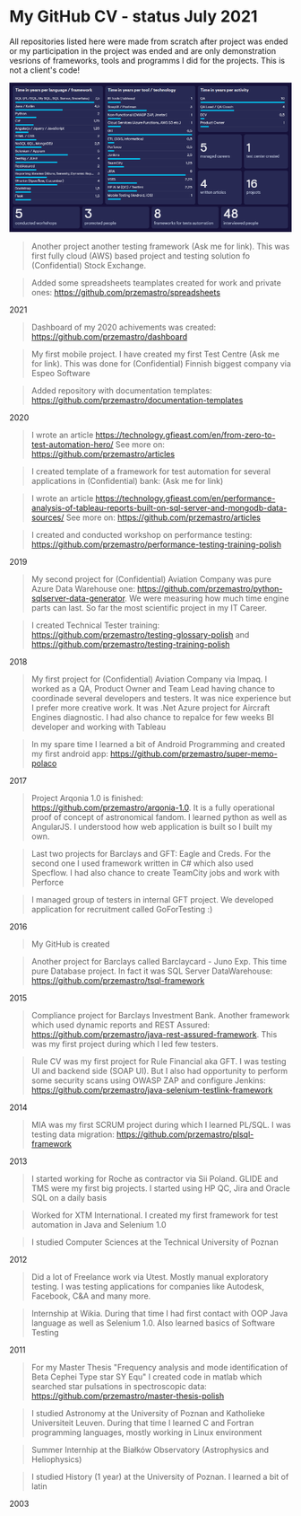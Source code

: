 # My GitHub CV - status July 2021

All repositories listed here were made from scratch after project was ended or my participation in the project was ended and are only demonstration vesrions of frameworks, tools and programms I did for the projects. This is not a client's code! 


![Dashboard](https://github.com/przemastro/CV/blob/master/career_072021.PNG)

> Another project another testing framework (Ask me for link). This was first fully cloud (AWS) based project and testing solution fo (Confidential) Stock Exchange.

> Added some spreadsheets teamplates created for work and private ones: https://github.com/przemastro/spreadsheets

2021

> Dashboard of my 2020 achivements was created: https://github.com/przemastro/dashboard

> My first mobile project. I have created my first Test Centre (Ask me for link). This was done for (Confidential) Finnish biggest company via Espeo Software

> Added repository with documentation templates: https://github.com/przemastro/documentation-templates

2020

> I wrote an article https://technology.gfieast.com/en/from-zero-to-test-automation-hero/
See more on: https://github.com/przemastro/articles

> I created template of a framework for test automation for several applications in (Confidential) bank: (Ask me for link)

> I wrote an article https://technology.gfieast.com/en/performance-analysis-of-tableau-reports-built-on-sql-server-and-mongodb-data-sources/
See more on: https://github.com/przemastro/articles

> I created and conducted workshop on performance testing: https://github.com/przemastro/performance-testing-training-polish


2019

> My second project for (Confidential) Aviation Company was pure Azure Data Warehouse one:
https://github.com/przemastro/python-sqlserver-data-generator. We were measuring how much time engine parts can last. So far the most scientific project in my IT Career. 

> I created Technical Tester training: 
https://github.com/przemastro/testing-glossary-polish and
https://github.com/przemastro/testing-training-polish

2018

> My first project for (Confidential) Aviation Company via Impaq. I worked as a QA, Product Owner and Team Lead having chance to coordinade several developers and testers. It was nice experience but I prefer more creative work. It was .Net Azure project for Aircraft Engines diagnostic. I had also chance to repalce for few weeks BI developer and working with Tableau

> In my spare time I learned a bit of Android Programming and created my first android app:
https://github.com/przemastro/super-memo-polaco

2017
 
> Project Arqonia 1.0 is finished: https://github.com/przemastro/arqonia-1.0.
It is a fully operational proof of concept of astronomical fandom.
I learned python as well as AngularJS. I understood how web application is built so I built my own.
 
> Last two projects for Barclays and GFT: Eagle and Creds. For the second one I used framework written in C# which also used Specflow. I had also chance to create TeamCity jobs and work with Perforce

> I managed group of testers in internal GFT project. We developed application for recruitment called GoForTesting :)

2016

> My GitHub is created

> Another project for Barclays called Barclaycard - Juno Exp. This time pure Database project. In fact it was SQL Server DataWarehouse: https://github.com/przemastro/tsql-framework

2015

> Compliance project for Barclays Investment Bank. Another framework which used dynamic reports and REST Assured: https://github.com/przemastro/java-rest-assured-framework.
This was my first project during which I led few testers. 

> Rule CV was my first project for Rule Financial aka GFT. I was testing UI and backend side (SOAP UI). But I also had opportunity to perform some security scans using OWASP ZAP and configure Jenkins:
https://github.com/przemastro/java-selenium-testlink-framework

2014

> MIA was my first SCRUM project during which I learned PL/SQL. I was testing data migration: 
https://github.com/przemastro/plsql-framework

2013

> I started working for Roche as contractor via Sii Poland. GLIDE and TMS were my first big projects. I started using HP QC, Jira and Oracle SQL on a daily basis  

> Worked for XTM International. I created my first framework for test automation in Java and Selenium 1.0

> I studied Computer Sciences at the Technical University of Poznan

2012

> Did a lot of Freelance work via Utest. Mostly manual exploratory testing. I was testing applications for companies like Autodesk, Facebook, C&A and many more.

> Internship at Wikia. During that time I had first contact with OOP Java language as well as Selenium 1.0. Also learned basics of Software Testing 

2011
> For my Master Thesis "Frequency analysis and mode identification of Beta Cephei Type star SY Equ" I created code in matlab which searched star pulsations in spectroscopic data: https://github.com/przemastro/master-thesis-polish 

> I studied Astronomy at the University of Poznan and Katholieke Universiteit Leuven. During that time I learned C and Fortran programming languages, mostly working in Linux environment

> Summer Internhip at the Białków Observatory (Astrophysics and Heliophysics)

> I studied History (1 year) at the University of Poznan. I learned a bit of latin

2003
